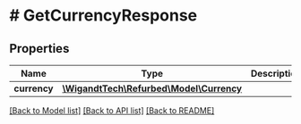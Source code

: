 # # GetCurrencyResponse

## Properties

Name | Type | Description | Notes
------------ | ------------- | ------------- | -------------
**currency** | [**\WigandtTech\Refurbed\Model\Currency**](Currency.md) |  | [optional]

[[Back to Model list]](../../README.md#models) [[Back to API list]](../../README.md#endpoints) [[Back to README]](../../README.md)
